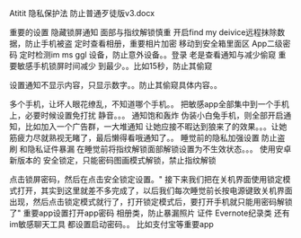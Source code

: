 Atitit 隐私保护法 防止普通歹徒版v3.docx



重要的设置
隐藏锁屏通知
 面部与指纹解锁慎重
开启find my deivice远程抹除数据，防止手机被盗
定时查看相册，重要相片加密 移动到安全箱里面区
App二级密码
定时检测im ms ggl 设备，防止意外设备。。登录
老是查看通知与减少偷窥
重要敏感手机锁屏时间减少 到最少。。比如15秒，防止其偷窥

设置通知不显示内容，只显示数字。。防止其偷窥具体内容。。

多个手机，让坏人眼花缭乱，不知道哪个手机。。
把敏感app全部集中到一个手机上，必要时候设置免打扰 静音。。。
通知饱和轰炸
伪装小白兔手机，则全部开启通知，比如加入一个广告群，一大堆通知 让她应接不暇达到狼来了的效果。。。让她筋疲力尽就熟视无睹了，最后懒得看哦通知了。。
睡觉前的隐私加强设置
防止盗刷 和隐私证件暴漏
 在睡觉前将指纹解锁面部解锁设置为不生效状态。。。
 使用安卓新版本的  安全锁定，只能密码图画模式解锁，禁止指纹解锁

点击锁屏密码，然后在点击安全锁定设置。"
接下来我们把在关机界面使用锁定模式打开，其实到这里就差不多完成了，以后我们每次睡觉前长按电源键致关机界面出现，然后点击锁定模式就行了，打开锁定模式后，要打开手机就只能用密码解锁了"
重要app设置打开app密码
相册类，防止暴漏照片 证件
Evernote纪录类
还有im敏感聊天工具 都设置启动密码。。
比如支付宝等重要app





